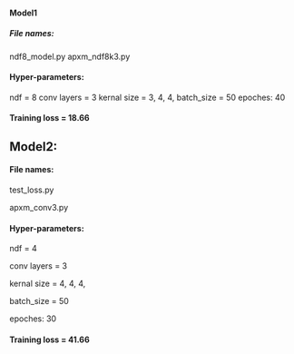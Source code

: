 #### Model1
##### File names: 
  ndf8_model.py
  apxm_ndf8k3.py
  
#### Hyper-parameters: 
  ndf = 8
  conv layers = 3
  kernal size = 3, 4, 4, 
  batch_size = 50
  epoches: 40
  
#### Training loss = 18.66

## Model2: 
#### File names: 
  test_loss.py
  
  apxm_conv3.py
  
#### Hyper-parameters: 
  ndf = 4
  
  conv layers = 3
  
  kernal size = 4, 4, 4, 
  
  batch_size = 50
  
  epoches: 30
  
#### Training loss = 41.66
